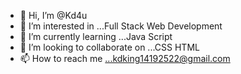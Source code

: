 - 👋 Hi, I’m @Kd4u
- 👀 I’m interested in ...Full Stack Web Development
- 🌱 I’m currently learning ...Java Script 
- 💞️ I’m looking to collaborate on ...CSS HTML 
- 📫 How to reach me ...kdking14192522@gmail.com

<!---
Kd4u/Kd4u is a ✨ special ✨ repository because its `README.md` (this file) appears on your GitHub profile.
You can click the Preview link to take a look at your changes.
--->
